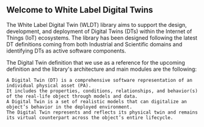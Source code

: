 ## Welcome to White Label Digital Twins

The White Label Digital Twin (WLDT) library aims to support the design, development, and deployment of Digital Twins (DTs) 
within the Internet of Things (IoT) ecosystems. The library has been designed following the latest DT definitions 
coming from both Industrial and Scientific domains and identifying DTs as active software components. 

The Digital Twin definition that we use as a reference for the upcoming definition and the library's architecture and main 
modules are the following:

```text
A Digital Twin (DT) is a comprehensive software representation of an individual physical asset (PA). 
It includes the properties, conditions, relationships, and behavior(s) of the real-life object through models and data. 
A Digital Twin is a set of realistic models that can digitalize an object’s behavior in the deployed environment. 
The Digital Twin represents and reflects its physical twin and remains its virtual counterpart across the object’s entire lifecycle.
```

<!--

**Here are some ideas to get you started:**

🙋‍♀️ A short introduction - what is your organization all about?
🌈 Contribution guidelines - how can the community get involved?
👩‍💻 Useful resources - where can the community find your docs? Is there anything else the community should know?
🍿 Fun facts - what does your team eat for breakfast?
🧙 Remember, you can do mighty things with the power of [Markdown](https://docs.github.com/github/writing-on-github/getting-started-with-writing-and-formatting-on-github/basic-writing-and-formatting-syntax)
-->
